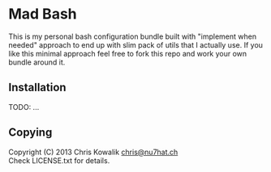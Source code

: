# Mad Bash

This is my personal bash configuration bundle built with "implement when needed" approach to
end up with slim pack of utils that I actually use. If you like this minimal approach feel
free to fork this repo and work your own bundle around it.

## Installation

TODO: ...

## Copying

Copyright (C) 2013 Chris Kowalik <chris@nu7hat.ch><br />
Check LICENSE.txt for details.
